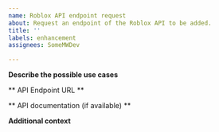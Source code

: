```yaml
---
name: Roblox API endpoint request
about: Request an endpoint of the Roblox API to be added.
title: ''
labels: enhancement
assignees: SomeMWDev

---
```


**Describe the possible use cases**

** API Endpoint URL **

** API documentation (if available) **

**Additional context**
